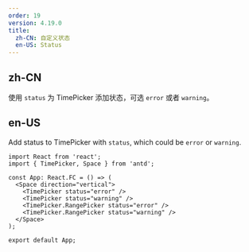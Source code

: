 ```yaml
---
order: 19
version: 4.19.0
title:
  zh-CN: 自定义状态
  en-US: Status
---
```


## zh-CN

使用 `status` 为 TimePicker 添加状态，可选 `error` 或者 `warning`。

## en-US

Add status to TimePicker with `status`, which could be `error` or `warning`.

```tsx
import React from 'react';
import { TimePicker, Space } from 'antd';

const App: React.FC = () => (
  <Space direction="vertical">
    <TimePicker status="error" />
    <TimePicker status="warning" />
    <TimePicker.RangePicker status="error" />
    <TimePicker.RangePicker status="warning" />
  </Space>
);

export default App;
```
